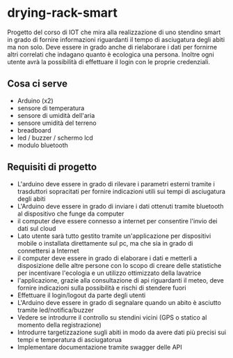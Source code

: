 # drying-rack-smart

Progetto del corso di IOT che mira alla realizzazione di uno stendino smart in grado di fornire informazioni riguardanti il tempo di asciugatura degli abiti ma non solo. Deve essere in grado anche di rielaborare i dati per fornirne altri correlati che indagano quanto è ecologica una persona. Inoltre ogni utente avrà la possibilità di effettuare il login con le proprie credenziali.

## Cosa ci serve
- Arduino (x2)
- sensore di temperatura
- sensore di umidità dell'aria
- sensore umidità del terreno
- breadboard
- led / buzzer / schermo lcd
- modulo bluetooth

## Requisiti di progetto
- L'arduino deve essere in grado di rilevare i parametri esterni tramite i trasduttori sopracitati per fornire indicazioni utili sui tempi di asciugatura degli abiti
- L'Arduino deve essere in grado di inviare i dati ottenuti tramite bluetooth al dispositivo che funge da computer
- il computer deve essere connesso a internet per consentire l'invio dei dati sul cloud
- Lato utente sarà tutto gestito tramite un'applicazione per dispositivi mobile o installata direttamente sul pc, ma che sia in grado di connettersi a Internet
- il computer deve essere in grado di elaborare i dati e metterli a disposizione delle altre persone con lo scopo di creare delle statistiche per incentivare l'ecologia e un utilizzo ottimizzato della lavatrice
- l'applicazione, grazie alla consultazione di api riguardanti il meteo, deve fornire indicazioni sulla possibilità e rischi di stendere fuori
- Effettuare il login/logout da parte degli utenti
- L'Arduino deve essere in grado di segnalare quando un abito è asciutto tramite led/notifica/buzzer
- Vedere se introdurre il controllo su stendini vicini (GPS o statico al momento della registrazione)
- Introdurre targetizzazione sugli abiti in modo da avere dati più precisi sui tempi e temperatura di asciugatorua
- Implementare documentazione tramite swagger delle API
